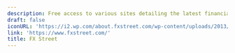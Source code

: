 ```yaml
---
description: Free access to various sites detailing the latest financial news and analysis
draft: false
iconURL: 'https://i2.wp.com/about.fxstreet.com/wp-content/uploads/2013/02/1.jpg?resize=198%2C70'
link: 'https://www.fxstreet.com/'
title: FX Street
---
```

